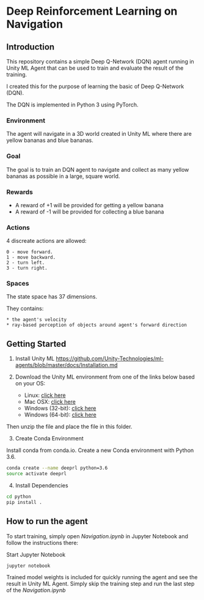 # Deep Reinforcement Learning on Navigation

## Introduction
This repository contains a simple Deep Q-Network (DQN) agent running in Unity ML Agent that can be used to train
and evaluate the result of the training.

I created this for the purpose of learning the basic of Deep Q-Network (DQN).

The DQN is implemented in Python 3 using PyTorch.

### Environment
The agent will navigate in a 3D world created in Unity ML where there are yellow bananas and blue bananas.

### Goal
The goal is to train an DQN agent to navigate and collect as many yellow bananas as possible in a large, square world.


### Rewards
* A reward of +1 will be provided for getting a yellow banana
* A reward of -1 will be provided for collecting a blue banana

### Actions
4 discreate actions are allowed:

    0 - move forward.
    1 - move backward.
    2 - turn left.
    3 - turn right.

### Spaces
The state space has 37 dimensions.

They contains:

    * the agent's velocity
    * ray-based perception of objects around agent's forward direction


## Getting Started
1. Install Unity ML
https://github.com/Unity-Technologies/ml-agents/blob/master/docs/Installation.md

2. Download the Unity ML environment from one of the links below based on your OS:
    - Linux: [click here](https://s3-us-west-1.amazonaws.com/udacity-drlnd/P1/Banana/Banana_Linux.zip)
    - Mac OSX: [click here](https://s3-us-west-1.amazonaws.com/udacity-drlnd/P1/Banana/Banana.app.zip)
    - Windows (32-bit): [click here](https://s3-us-west-1.amazonaws.com/udacity-drlnd/P1/Banana/Banana_Windows_x86.zip)
    - Windows (64-bit): [click here](https://s3-us-west-1.amazonaws.com/udacity-drlnd/P1/Banana/Banana_Windows_x86_64.zip)

Then unzip the file and place the file in this folder.

3. Create Conda Environment   

Install conda from conda.io. Create a new Conda environment with Python 3.6.

```bash
conda create --name deeprl python=3.6
source activate deeprl
```

4. Install Dependencies
```bash
cd python
pip install .
```


## How to run the agent
To start training, simply open *Navigation.ipynb* in Jupyter Notebook and follow the instructions there:

Start Jupyter Notebook
```bash
jupyter notebook
```
Trained model weights is included for quickly running the agent and see the result in Unity ML Agent.
Simply skip the training step and run the last step of the *Navigation.ipynb*
